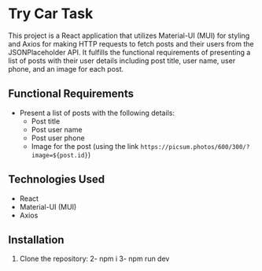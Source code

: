 # Try Car Task

This project is a React application that utilizes Material-UI (MUI) for styling and Axios for making HTTP requests to fetch posts and their users from the JSONPlaceholder API. It fulfills the functional requirements of presenting a list of posts with their user details including post title, user name, user phone, and an image for each post.

## Functional Requirements

- Present a list of posts with the following details:
  - Post title
  - Post user name
  - Post user phone
  - Image for the post (using the link `https://picsum.photos/600/300/?image=${post.id}`)

## Technologies Used

- React
- Material-UI (MUI)
- Axios

## Installation

1. Clone the repository:
2- npm i
3- npm run dev
